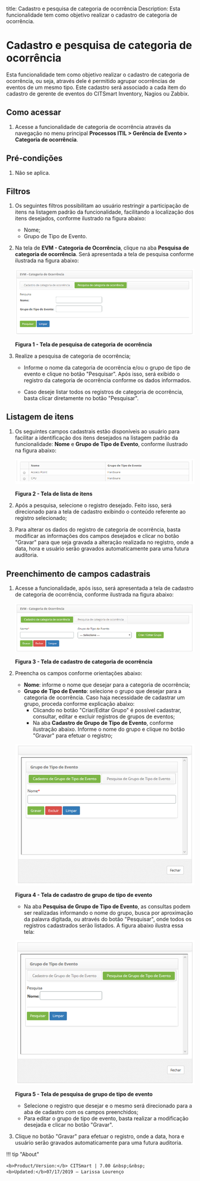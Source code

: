 title: Cadastro e pesquisa de categoria de ocorrência
Description: Esta funcionalidade tem como objetivo realizar o cadastro de categoria de ocorrência.
# Cadastro e pesquisa de categoria de ocorrência

Esta funcionalidade tem como objetivo realizar o cadastro de categoria de ocorrência, ou seja, através dele é permitido agrupar 
ocorrências de eventos de um mesmo tipo. Este cadastro será associado a cada item do cadastro de gerente de eventos do CITSmart 
Inventory, Nagios ou Zabbix.

Como acessar
--------------

1. Acesse a funcionalidade de categoria de ocorrência através da navegação no menu principal 
**Processos ITIL > Gerência de Evento > Categoria de ocorrência**.

Pré-condições
---------------

1. Não se aplica.

Filtros
---------

1. Os seguintes filtros possibilitam ao usuário restringir a participação de itens na listagem padrão da funcionalidade, 
facilitando a localização dos itens desejados, conforme ilustrado na figura abaixo:

    - Nome;
    - Grupo de Tipo de Evento.
    
2. Na tela de **EVM - Categoria de Ocorrência**, clique na aba **Pesquisa de categoria de ocorrência**. Será apresentada a tela de 
pesquisa conforme ilustrada na figura abaixo:

    ![Pesquisa](images/cat-ocorr.img1.png)
    
    **Figura 1 - Tela de pesquisa de categoria de ocorrência**
    
3. Realize a pesquisa de categoria de ocorrência;

    - Informe o nome da categoria de ocorrência e/ou o grupo de tipo de evento e clique no botão "Pesquisar". Após isso, será 
    exibido o registro da categoria de ocorrência conforme os dados informados.
    
    - Caso deseje listar todos os registros de categoria de ocorrência, basta clicar diretamente no botão "Pesquisar".
    
Listagem de itens
-------------------

1. Os seguintes campos cadastrais estão disponíveis ao usuário para facilitar a identificação dos itens desejados na listagem 
padrão da funcionalidade: **Nome** e **Grupo de Tipo de Evento**, conforme ilustrado na figura abaixo:

    ![Listagem](images/cat-ocorr.img2.png)
    
    **Figura 2 - Tela de lista de itens**
    
2. Após a pesquisa, selecione o registro desejado. Feito isso, será direcionado para a tela de cadastro exibindo o conteúdo 
referente ao registro selecionado;

3. Para alterar os dados do registro de categoria de ocorrência, basta modificar as informações dos campos desejados e clicar no
botão "Gravar" para que seja gravada a alteração realizada no registro, onde a data, hora e usuário serão gravados automaticamente
para uma futura auditoria.

Preenchimento de campos cadastrais
------------------------------------

1. Acesse a funcionalidade, após isso, será apresentada a tela de cadastro de categoria de ocorrência, conforme ilustrada na
figura abaixo:

    ![Cadastro](images/cat-ocorr.img3.png)
    
    **Figura 3 - Tela de cadastro de categoria de ocorrência**
    
2. Preencha os campos conforme orientações abaixo:

    - **Nome**: informe o nome que desejar para a categoria de ocorrência;
    - **Grupo de Tipo de Evento**: selecione o grupo que desejar para a categoria de ocorrência. Caso haja necessidade de 
    cadastrar um grupo, proceda conforme explicação abaixo:
        - Clicando no botão "Criar/Editar Grupo" é possível cadastrar, consultar, editar e excluir registros de grupos de eventos;
        - Na aba **Cadastro de Grupo de Tipo de Evento**, conforme ilustração abaixo. Informe o nome do grupo e clique no botão 
        "Gravar" para efetuar o registro;
        
    ![Cadastro](images/cat-ocorr.img4.png)
    
    **Figura 4 - Tela de cadastro de grupo de tipo de evento**
    
    - Na aba **Pesquisa de Grupo de Tipo de Evento**, as consultas podem ser realizadas informando o nome do grupo, busca por 
    aproximação da palavra digitada, ou através do botão "Pesquisar", onde todos os registros cadastrados serão listados. A figura
    abaixo ilustra essa tela:
    
    ![Pesquisa](images/cat-ocorr.img5.png)
    
    **Figura 5 - Tela de pesquisa de grupo de tipo de evento**
    
    - Selecione o registro que desejar e o mesmo será direcionado para a aba de cadastro com os campos preenchidos;
    - Para editar o grupo de tipo de evento, basta realizar a modificação desejada e clicar no botão "Gravar".
    
3. Clique no botão "Gravar" para efetuar o registro, onde a data, hora e usuário serão gravados automaticamente para uma 
futura auditoria.

!!! tip "About"

    <b>Product/Version:</b> CITSmart | 7.00 &nbsp;&nbsp;
    <b>Updated:</b>07/17/2019 – Larissa Lourenço

